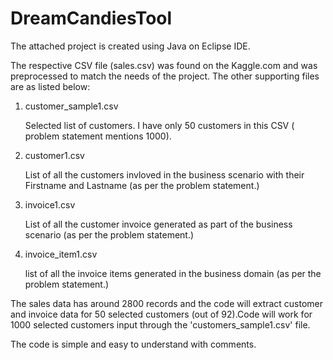 # DreamCandiesTool


The attached project is created using Java on Eclipse IDE.

The respective CSV file (sales.csv) was found on the Kaggle.com and was preprocessed to match the needs of the project. The other supporting files are as listed below:

1. customer_sample1.csv
   
   Selected list of customers. I have only 50 customers in this CSV ( problem statement mentions 1000).
   
2. customer1.csv

   List of all the customers invloved in the business scenario with their Firstname and Lastname (as per the problem statement.)
   
3. invoice1.csv

   List of all the customer invoice generated as part of the business scenario (as per the problem statement.)
   
4. invoice_item1.csv

   list of all the invoice items generated in the business domain (as per the problem statement.)
   
   
The sales data has around 2800 records and the code will extract customer and invoice data for 50 selected customers (out of 92).Code will work for 1000 selected customers input through the 'customers_sample1.csv' file. 

The code is simple and easy to understand with comments.
   
